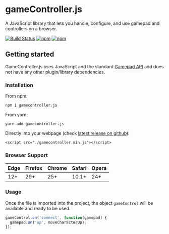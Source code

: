 # gameController.js

A JavaScript library that lets you handle, configure, and use gamepad and controllers on a browser.

[![Build Status](https://travis-ci.org/alvaromontoro/gamecontrol.svg?branch=master)](https://travis-ci.org/alvaromontoro/gamecontrol)
[![npm](https://img.shields.io/npm/v/gamecontroller.js.svg)](https://www.npmjs.com/package/@brainhubeu/react-carousel)
[![npm](https://img.shields.io/npm/l/gamecontroller.js.svg)](https://www.npmjs.com/package/@brainhubeu/react-carousel)

## Getting started

GameController.js uses JavaScript and the standard [Gamepad API](https://w3c.github.io/gamepad/) and does not have any other plugin/library dependencies.

### Installation

From npm:

```
npm i gamecontroller.js
```

From yarn:

```
yarn add gamecontroller.js
```

Directly into your webpage (check [latest release on github](https://github.com/alvaromontoro/gamecontroller.js/releases)):

```
<script src="./gamecontroller.min.js"></script>
```

### Browser Support

| Edge | Firefox | Chrome | Safari | Opera |
| ---- | ------- | ------ | ------ | ----- |
| 12+  | 29+     | 25+    | 10.1+  | 24+   |

### Usage

Once the file is imported into the project, the object `gameControl` will be available and ready to be used.

```javascript
gameControl.on('connect', function(gamepad) {
  gamepad.on('up', moveCharacterUp);
});
```
